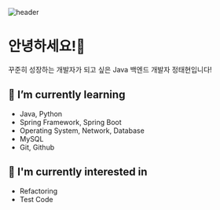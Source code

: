 ![header](https://capsule-render.vercel.app/api?type=waving&height=200&text=alweiis&fontAlign=80&fontAlignY=40&color=gradient)


# 안녕하세요!👋
꾸준히 성장하는 개발자가 되고 싶은 Java 백엔드 개발자 정태현입니다!

<!--
- 🔭 I’m currently working on ...
- 💬 Ask me about ...
- 📫 How to reach me: ...
-->


## 🌱 I’m currently learning
- Java, Python
- Spring Framework, Spring Boot
- Operating System, Network, Database
- MySQL
- Git, Github

## 🧐 I'm currently interested in
- Refactoring
- Test Code
<br><br>
